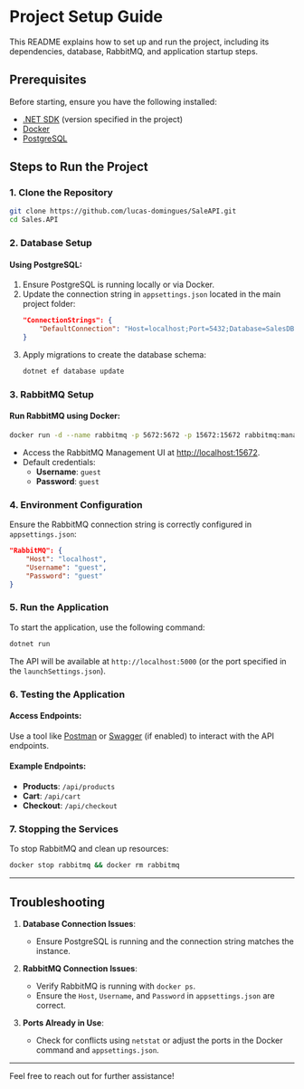 # Project Setup Guide

This README explains how to set up and run the project, including its dependencies, database, RabbitMQ, and application startup steps.

## **Prerequisites**

Before starting, ensure you have the following installed:
- [.NET SDK](https://dotnet.microsoft.com/download) (version specified in the project)
- [Docker](https://www.docker.com/)
- [PostgreSQL](https://www.postgresql.org/download/)

## **Steps to Run the Project**

### 1. **Clone the Repository**
```bash
git clone https://github.com/lucas-domingues/SaleAPI.git
cd Sales.API
```

### 2. **Database Setup**

#### Using PostgreSQL:
1. Ensure PostgreSQL is running locally or via Docker.
2. Update the connection string in `appsettings.json` located in the main project folder:
   ```json
   "ConnectionStrings": {
       "DefaultConnection": "Host=localhost;Port=5432;Database=SalesDB;Username=your_user;Password=your_password;"
   }
   ```
3. Apply migrations to create the database schema:
   ```bash
   dotnet ef database update
   ```

### 3. **RabbitMQ Setup**

#### Run RabbitMQ using Docker:
```bash
docker run -d --name rabbitmq -p 5672:5672 -p 15672:15672 rabbitmq:management
```
- Access the RabbitMQ Management UI at [http://localhost:15672](http://localhost:15672).
- Default credentials:
  - **Username**: `guest`
  - **Password**: `guest`

### 4. **Environment Configuration**

Ensure the RabbitMQ connection string is correctly configured in `appsettings.json`:
```json
"RabbitMQ": {
    "Host": "localhost",
    "Username": "guest",
    "Password": "guest"
}
```

### 5. **Run the Application**

To start the application, use the following command:
```bash
dotnet run
```

The API will be available at `http://localhost:5000` (or the port specified in the `launchSettings.json`).

### 6. **Testing the Application**

#### Access Endpoints:
Use a tool like [Postman](https://www.postman.com/) or [Swagger](http://localhost:5000/swagger) (if enabled) to interact with the API endpoints.

#### Example Endpoints:
- **Products**: `/api/products`
- **Cart**: `/api/cart`
- **Checkout**: `/api/checkout`

### 7. **Stopping the Services**

To stop RabbitMQ and clean up resources:
```bash
docker stop rabbitmq && docker rm rabbitmq
```

---

## **Troubleshooting**

1. **Database Connection Issues**:
   - Ensure PostgreSQL is running and the connection string matches the instance.

2. **RabbitMQ Connection Issues**:
   - Verify RabbitMQ is running with `docker ps`.
   - Ensure the `Host`, `Username`, and `Password` in `appsettings.json` are correct.

3. **Ports Already in Use**:
   - Check for conflicts using `netstat` or adjust the ports in the Docker command and `appsettings.json`.

---

Feel free to reach out for further assistance!
